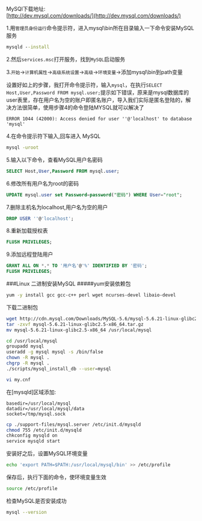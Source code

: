 MySQl下载地址:      
[http://dev.mysql.com/downloads/](http://dev.mysql.com/downloads/)

1.用`管理员身份运行`命令提示符，进入mysql\bin所在目录输入一下命令安装MySQL服务    
```bat
mysqld --install
```
2.然后`services.msc`打开服务，找到`MySQL`启动服务     

3.`开始`->`计算机属性`->`高级系统设置`->`高级`->`环境变量`->添加mysql\bin到path变量

设置好如上的步骤，我打开命令提示符，输入`mysql`，在执行`SELECT Host,User,Password FROM mysql.user;`提示如下错误，原来是mysql数据库的user表里，存在用户名为空的账户即匿名账户，导入我们实际是匿名登陆的，解决方法很简单，使用步骤4的命令登陆MYSQL就可以解决了
```text
ERROR 1044 (42000): Access denied for user ''@'localhost' to database 'mysql'
```

4.在命令提示符下输入,回车进入 MySQL
```bat
mysql -uroot
```
5.输入以下命令，查看MySQL用户名密码
```sql
SELECT Host,User,Password FROM mysql.user;
```
6.修改所有用户名为root的密码
```sql
UPDATE mysql.user set Password=password("密码") WHERE User="root";
```
7.删除主机名为localhost,用户名为空的用户
```sql
DROP USER ''@'localhost';
```
8.重新加载授权表
```sql
FLUSH PRIVILEGES;
```
9.添加远程登陆用户
```sql
GRANT ALL ON *.* TO '用户名'@'%' IDENTIFIED BY '密码';
FLUSH PRIVILEGES;
```
###Linux  二进制安装MySQL
#####yum安装依赖包
```bash
yum -y install gcc gcc-c++ perl wget ncurses-devel libaio-devel
```
下载二进制包
```bash
wget http://cdn.mysql.com/Downloads/MySQL-5.6/mysql-5.6.21-linux-glibc2.5-x86_64.tar.gz
tar -zxvf mysql-5.6.21-linux-glibc2.5-x86_64.tar.gz
mv mysql-5.6.21-linux-glibc2.5-x86_64 /usr/local/mysql
```
```bash
cd /usr/local/mysql
groupadd mysql
useradd -g mysql mysql -s /bin/false
chown -R mysql .
chgrp -R mysql .
./scripts/mysql_install_db --user=mysql
```
```bash
vi my.cnf
```
在[mysqld]区域添加:
```text
basedir=/usr/local/mysql
datadir=/usr/local/mysql/data
socket=/tmp/mysql.sock
```
```bash
cp ./support-files/mysql.server /etc/init.d/mysqld
chmod 755 /etc/init.d/mysqld
chkconfig mysqld on
service mysqld start
```
安装好之后，设置MySQL环境变量
```bash
echo 'export PATH=$PATH:/usr/local/mysql/bin' >> /etc/profile
```
保存后，执行下面的命令，使环境变量生效
```bash
source /etc/profile
```
检查MySQL是否安装成功
```bash
mysql --version
```